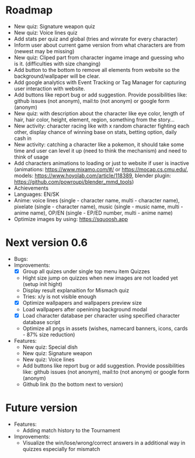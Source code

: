 # Roadmap
- New quiz: Signature weapon quiz
- New quiz: Voice lines quiz
- Add stats per quiz and global (tries and winrate for every character)
- Inform user about current game version from what characters are from (newest may be missing)
- New quiz: Cliped part from character ingame image and guessing who is it. (difficulties with size changing)
- Add button to the bottom to remove all elements from website so the background/wallpaper will be clear.
- Add google analytics with Event Tracking or Tag Manager for capturing user interaction with website.
- Add buttons like report bug or add suggestion. Provide possibilities like: github issues (not anonym), mail:to (not anonym) or google form (anonym)
- New quiz: with description about the character like eye color, length of hair, hair color, height, element, region, something from the story...
- New activity: character racing like with x random character fighting each other, display chance of winning base on stats, betting option, daily cash in
- New activity: catching a character like a pokemon, it should take some time and user can level it up (need to think the mechanism) and need to think of usage
- Add characters animations to loading or just to website if user is inactive (animations: https://www.mixamo.com/#/ or https://mocap.cs.cmu.edu/, models: https://www.hoyolab.com/article/118389, blender plugin: https://github.com/powroupi/blender_mmd_tools)
- Achievements
- Languages: EN/SK
- Anime: voice lines (single - character name, multi - character name), pixelate (single - character name), music (single - music name, multi - anime name), OP/EN (single - EP/ED number, multi - anime name)
- Optimize images by using: https://squoosh.app

# Next version 0.6
- Bugs: 
- Improvements:
  - [x] Group all quizes under single top menu item Quizzes
  - Hight size jump on quizzes when new images are not loaded yet (setup init hight)
  - Display result explanaition for Mismach quiz
  - Tries: x/y is not visible enough
  - [x] Optimize wallpapers and wallpapers preview size
  - Load wallpapers after openining background modal
  - [x] Load character database per character using specified character database script
  - Optimize all pngs in assets (wishes, namecard banners, icons, cards - 87% size reduction)
- Features:
  - New quiz: Special dish
  - New quiz: Signature weapon
  - New quiz: Voice lines
  - Add buttons like report bug or add suggestion. Provide possibilities like: github issues (not anonym), mail:to (not anonym) or google form (anonym)
  - Github link (to the bottom next to version)

# Future version
- Features:
  - Adding match history to the Tournament
- Improvements:
  - Visualize the win/lose/wrong/correct answers in a additional way in quizzes especially for mismatch